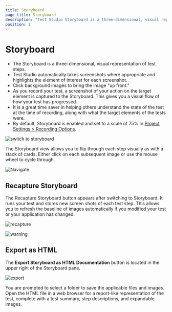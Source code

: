 ```yaml
---
title: Storyboard
page_title: Storyboard
description: "Test Studio Storyboard is a three-dimensional, visual representation of test steps. Test Studio automatically takes screenshots during recording"
position: 1
---
```

# Storyboard

- The Storyboard is a three-dimensional, visual representation of test steps.
- Test Studio automatically takes screenshots where appropriate and highlights the element of interest for each screenshot.
- Click background images to bring the image "up front."
- As you record your test, a screenshot of your action on the target element is captured to the Storyboard. This gives you a visual flow of how your test has progressed.
- It is a great time saver in helping others understand the state of the test at the time of recording, along with what the target elements of the tests were.
- By default, Storyboard is enabled and set to a scale of 75% in <a href="/features/project-settings/recording-options" target="_blank">Project Settings > Recording Options</a>.

![switch to storyboard][1]

The Storyboard view allows you to flip through each step visually as with a stack of cards. Either click on each subsequent image or use the mouse wheel to cycle through.

![Navigate][2]

## Recapture Storyboard

The Recapture Storyboard button appears after switching to Storyboard. It runs your test and stores new screen shots of each test step. This allows you to refresh the baseline of images automatically if you modified your test or your application has changed.

![recapture][3]


![warning][10]

## Export as HTML

The **Export Storyboard as HTML Documentation** button is located in the upper right of the Storyboard pane.

![export][4]

You are prompted to select a folder to save the applicable files and images. Open the HTML file in a web browser for a report-like representation of the test, complete with a test summary, step descriptions, and expandable images.

[1]: /img/features/test-maintenance/storyboard/fig1.png
[2]: /img/features/test-maintenance/storyboard/fig2.png
[3]: /img/features/test-maintenance/storyboard/fig3.png
[4]: /img/features/test-maintenance/storyboard/fig4.png
[5]: /img/features/test-maintenance/storyboard/fig5.png
[6]: /img/features/test-maintenance/storyboard/fig6.png
[7]: /img/features/test-maintenance/storyboard/fig7.png
[8]: /img/features/test-maintenance/storyboard/fig8.png
[9]: /img/features/test-maintenance/storyboard/fig9.png
[10]: /img/features/test-maintenance/storyboard/fig10.png
[11]: /img/features/test-maintenance/storyboard/fig11.png


